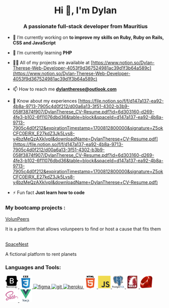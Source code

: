 <!---
DylanTherese/DylanTherese is a ✨ special ✨ repository because its `README.md` (this file) appears on your GitHub profile.
You can click the Preview link to take a look at your changes.
--->

<h1 align="center">Hi 👋, I'm Dylan</h1>
<h3 align="center">A passionate full-stack developer from Mauritius</h3>

- 🔭 I’m currently working on **to improve my skills on Ruby, Ruby on Rails, CSS and JavaScript**

- 🌱 I’m currently learning **PHP**

-  👨‍💻 All of my projects are available at [https://www.notion.so/Dylan-Therese-Web-Developer-4053f9d367524981ac39d1f3b64a589c](https://www.notion.so/Dylan-Therese-Web-Developer-4053f9d367524981ac39d1f3b64a589c)

- 📫 How to reach me **dylantherese@outlook.com**

- 📄 Know about my experiences [https://file.notion.so/f/f/d147a137-ea92-4b8a-9713-7905c4d0f212/d00a6a13-3f51-4302-b3b9-058f3874f907/DylanTherese_CV-Resume.pdf?id=6d303160-d269-4fe3-b102-6f11076dbd36&table=block&spaceId=d147a137-ea92-4b8a-9713-7905c4d0f212&expirationTimestamp=1700812800000&signature=Z5okCFC0ElRX_E27kdZ3Jk5Lvs8-y4bzMeQzAXkIvpI&downloadName=DylanTherese+CV-Resume.pdf](https://file.notion.so/f/f/d147a137-ea92-4b8a-9713-7905c4d0f212/d00a6a13-3f51-4302-b3b9-058f3874f907/DylanTherese_CV-Resume.pdf?id=6d303160-d269-4fe3-b102-6f11076dbd36&table=block&spaceId=d147a137-ea92-4b8a-9713-7905c4d0f212&expirationTimestamp=1700812800000&signature=Z5okCFC0ElRX_E27kdZ3Jk5Lvs8-y4bzMeQzAXkIvpI&downloadName=DylanTherese+CV-Resume.pdf)

- ⚡ Fun fact **Just learn how to code**

<h3> My bootcamp projects :</h3>
<a href="https://volunpeers-fbb2accb8e74.herokuapp.com/">VolunPeers</a>
<p>It is a platform that allows volunpeers to find or host a cause that fits them</p>
<br>
<a href="https://github.com/Isaac-Andriamiharisoa/space-nest">SpaceNest</a>
<p>A fictional platform to rent planets</p>


<h3 align="left">Languages and Tools:</h3>
<p align="left"> <a href="https://getbootstrap.com" target="_blank" rel="noreferrer"> <img src="https://raw.githubusercontent.com/devicons/devicon/master/icons/bootstrap/bootstrap-plain-wordmark.svg" alt="bootstrap" width="40" height="40"/> </a> <a href="https://www.w3schools.com/css/" target="_blank" rel="noreferrer"> <img src="https://raw.githubusercontent.com/devicons/devicon/master/icons/css3/css3-original-wordmark.svg" alt="css3" width="40" height="40"/> </a> <a href="https://www.figma.com/" target="_blank" rel="noreferrer"> <img src="https://www.vectorlogo.zone/logos/figma/figma-icon.svg" alt="figma" width="40" height="40"/> </a> <a href="https://git-scm.com/" target="_blank" rel="noreferrer"> <img src="https://www.vectorlogo.zone/logos/git-scm/git-scm-icon.svg" alt="git" width="40" height="40"/> </a> <a href="https://heroku.com" target="_blank" rel="noreferrer"> <img src="https://www.vectorlogo.zone/logos/heroku/heroku-icon.svg" alt="heroku" width="40" height="40"/> </a> <a href="https://www.w3.org/html/" target="_blank" rel="noreferrer"> <img src="https://raw.githubusercontent.com/devicons/devicon/master/icons/html5/html5-original-wordmark.svg" alt="html5" width="40" height="40"/> </a> <a href="https://developer.mozilla.org/en-US/docs/Web/JavaScript" target="_blank" rel="noreferrer"> <img src="https://raw.githubusercontent.com/devicons/devicon/master/icons/javascript/javascript-original.svg" alt="javascript" width="40" height="40"/> </a> <a href="https://www.postgresql.org" target="_blank" rel="noreferrer"> <img src="https://raw.githubusercontent.com/devicons/devicon/master/icons/postgresql/postgresql-original-wordmark.svg" alt="postgresql" width="40" height="40"/> </a> <a href="https://rubyonrails.org" target="_blank" rel="noreferrer"> <img src="https://raw.githubusercontent.com/devicons/devicon/master/icons/rails/rails-original-wordmark.svg" alt="rails" width="40" height="40"/> </a> <a href="https://www.ruby-lang.org/en/" target="_blank" rel="noreferrer"> <img src="https://raw.githubusercontent.com/devicons/devicon/master/icons/ruby/ruby-original.svg" alt="ruby" width="40" height="40"/> </a> <a href="https://sass-lang.com" target="_blank" rel="noreferrer"> <img src="https://raw.githubusercontent.com/devicons/devicon/master/icons/sass/sass-original.svg" alt="sass" width="40" height="40"/> </a> <a href="https://vuejs.org/" target="_blank" rel="noreferrer"> <img src="https://raw.githubusercontent.com/devicons/devicon/master/icons/vuejs/vuejs-original-wordmark.svg" alt="vuejs" width="40" height="40"/> </a> </p>

